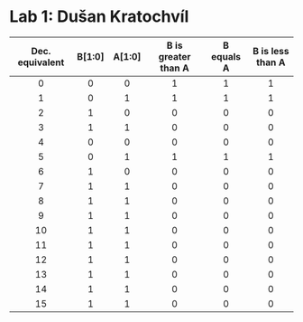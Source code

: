 # Lab 1: Dušan Kratochvíl


| **Dec. equivalent** | **B[1:0]** |**A[1:0]** | **B is greater than A** | **B equals A** | **B is less than A** |
| :-: | :-: | :-: | :-: | :-: | :-: |
| 0 | 0 | 0 | 1 | 1 | 1 |
| 1 | 0 | 1 | 1 | 1 | 1 |
| 2 | 1 | 0 | 0 | 0 | 0 |
| 3 | 1 | 1 | 0 | 0 | 0 |
| 4 | 0 | 0 | 0 | 0 | 0 |
| 5 | 0 | 1 | 1 | 1 | 1 |
| 6 | 1 | 0 | 0 | 0 | 0 |
| 7 | 1 | 1 | 0 | 0 | 0 |
| 8 | 1 | 1 | 0 | 0 | 0 |
| 9 | 1 | 1 | 0 | 0 | 0 |
| 10| 1 | 1 | 0 | 0 | 0 |
| 11| 1 | 1 | 0 | 0 | 0 |
| 12| 1 | 1 | 0 | 0 | 0 |
| 13| 1 | 1 | 0 | 0 | 0 |
| 14| 1 | 1 | 0 | 0 | 0 |
| 15| 1 | 1 | 0 | 0 | 0 |

